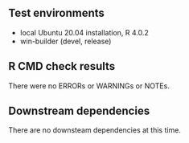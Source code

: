 ## Test environments

- local Ubuntu 20.04 installation, R 4.0.2
- win-builder (devel, release)

## R CMD check results

There were no ERRORs or WARNINGs or NOTEs.

## Downstream dependencies

There are no downsteam dependencies at this time.
